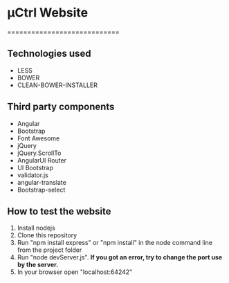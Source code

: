 # µCtrl Website
============================

## Technologies used
* LESS
* BOWER
* CLEAN-BOWER-INSTALLER

## Third party components
* Angular
* Bootstrap
* Font Awesome
* jQuery
* jQuery.ScrollTo
* AngularUI Router
* UI Bootstrap
* validator.js
* angular-translate
* Bootstrap-select

## How to test the website
1. Install nodejs
2. Clone this repository
3. Run "npm install express" or "npm install" in the node command line from the project folder
4. Run "node devServer.js". **If you got an error, try to change the port use by the server.**
5. In your browser open "localhost:64242"